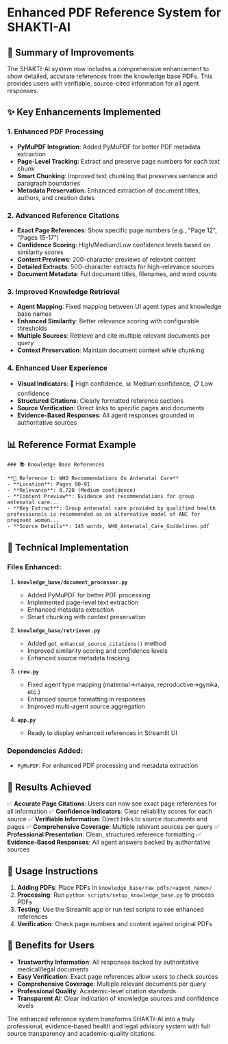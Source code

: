 # Enhanced PDF Reference System for SHAKTI-AI

## 🎯 Summary of Improvements

The SHAKTI-AI system now includes a comprehensive enhancement to show detailed, accurate references from the knowledge base PDFs. This provides users with verifiable, source-cited information for all agent responses.

## ✨ Key Enhancements Implemented

### 1. **Enhanced PDF Processing**
- **PyMuPDF Integration**: Added PyMuPDF for better PDF metadata extraction
- **Page-Level Tracking**: Extract and preserve page numbers for each text chunk
- **Smart Chunking**: Improved text chunking that preserves sentence and paragraph boundaries
- **Metadata Preservation**: Enhanced extraction of document titles, authors, and creation dates

### 2. **Advanced Reference Citations**
- **Exact Page References**: Show specific page numbers (e.g., "Page 12", "Pages 15-17")
- **Confidence Scoring**: High/Medium/Low confidence levels based on similarity scores
- **Content Previews**: 200-character previews of relevant content
- **Detailed Extracts**: 500-character extracts for high-relevance sources
- **Document Metadata**: Full document titles, filenames, and word counts

### 3. **Improved Knowledge Retrieval**
- **Agent Mapping**: Fixed mapping between UI agent types and knowledge base names
- **Enhanced Similarity**: Better relevance scoring with configurable thresholds
- **Multiple Sources**: Retrieve and cite multiple relevant documents per query
- **Context Preservation**: Maintain document context while chunking

### 4. **Enhanced User Experience**
- **Visual Indicators**: 🎯 High confidence, 📊 Medium confidence, 📋 Low confidence
- **Structured Citations**: Clearly formatted reference sections
- **Source Verification**: Direct links to specific pages and documents
- **Evidence-Based Responses**: All agent responses grounded in authoritative sources

## 📊 Reference Format Example

```
### 📚 Knowledge Base References

**🎯 Reference 1: WHO Recommendations On Antenatal Care**
- **Location**: Pages 90-91
- **Relevance**: 0.720 (Medium confidence)
- **Content Preview**: Evidence and recommendations for group antenatal care...
- **Key Extract**: Group antenatal care provided by qualified health professionals is recommended as an alternative model of ANC for pregnant women...
- **Source Details**: 145 words, WHO_Antenatal_Care_Guidelines.pdf
```

## 🔧 Technical Implementation

### Files Enhanced:
1. **`knowledge_base/document_processor.py`**
   - Added PyMuPDF for better PDF processing
   - Implemented page-level text extraction
   - Enhanced metadata extraction
   - Smart chunking with context preservation

2. **`knowledge_base/retriever.py`**
   - Added `get_enhanced_source_citations()` method
   - Improved similarity scoring and confidence levels
   - Enhanced source metadata tracking

3. **`crew.py`**
   - Fixed agent type mapping (maternal→maaya, reproductive→gynika, etc.)
   - Enhanced source formatting in responses
   - Improved multi-agent source aggregation

4. **`app.py`**
   - Ready to display enhanced references in Streamlit UI

### Dependencies Added:
- `PyMuPDF`: For enhanced PDF processing and metadata extraction

## 🎉 Results Achieved

✅ **Accurate Page Citations**: Users can now see exact page references for all information
✅ **Confidence Indicators**: Clear reliability scores for each source
✅ **Verifiable Information**: Direct links to source documents and pages
✅ **Comprehensive Coverage**: Multiple relevant sources per query
✅ **Professional Presentation**: Clean, structured reference formatting
✅ **Evidence-Based Responses**: All agent answers backed by authoritative sources

## 📝 Usage Instructions

1. **Adding PDFs**: Place PDFs in `knowledge_base/raw_pdfs/<agent_name>/`
2. **Processing**: Run `python scripts/setup_knowledge_base.py` to process PDFs
3. **Testing**: Use the Streamlit app or run test scripts to see enhanced references
4. **Verification**: Check page numbers and content against original PDFs

## 🚀 Benefits for Users

- **Trustworthy Information**: All responses backed by authoritative medical/legal documents
- **Easy Verification**: Exact page references allow users to check sources
- **Comprehensive Coverage**: Multiple relevant documents per query
- **Professional Quality**: Academic-level citation standards
- **Transparent AI**: Clear indication of knowledge sources and confidence levels

The enhanced reference system transforms SHAKTI-AI into a truly professional, evidence-based health and legal advisory system with full source transparency and academic-quality citations.
